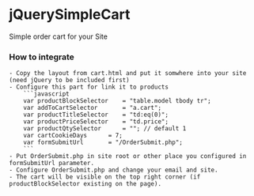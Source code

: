 # jQuerySimpleCart
Simple order cart for your Site

### How to integrate
	- Copy the layout from cart.html and put it somwhere into your site (need jQuery to be included first)
	- Configure this part for link it to products
		```javascript
		var productBlockSelector	= "table.model tbody tr";
		var addToCartSelector		= "a.cart";
		var productTitleSelector	= "td:eq(0)";
		var productPriceSelector	= "td.price";
		var productQtySelector		= ""; // default 1
		var cartCookieDays		= 7;
		var formSubmitUrl		= "/OrderSubmit.php";
		```
	- Put OrderSubmit.php in site root or other place you configured in formSubmitUrl parameter.
	- Configure OrderSubmit.php and change your email and site.
	- The cart will be visible on the top right corner (if productBlockSelector existing on the page).